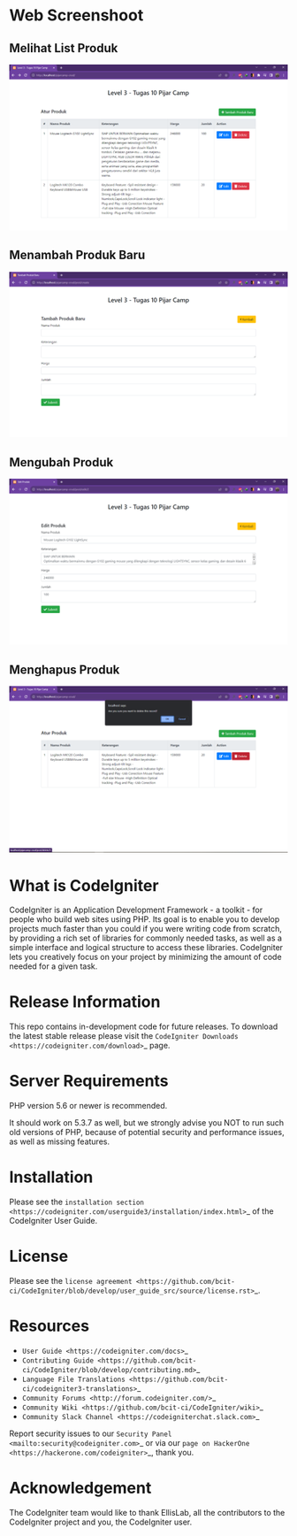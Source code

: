 # Web Screenshoot

## Melihat List Produk
![List Produk](https://github.com/MFreds/lvl3-tugas10/blob/main/SS/SS1.png)

## Menambah Produk Baru
![Tambah Produk](https://github.com/MFreds/lvl3-tugas10/blob/main/SS/SS2.png)

## Mengubah Produk
![Edit Produk](https://github.com/MFreds/lvl3-tugas10/blob/main/SS/SS3.png)

## Menghapus Produk
![Delete Produk](https://github.com/MFreds/lvl3-tugas10/blob/main/SS/SS4.png)

# What is CodeIgniter
CodeIgniter is an Application Development Framework - a toolkit - for people
who build web sites using PHP. Its goal is to enable you to develop projects
much faster than you could if you were writing code from scratch, by providing
a rich set of libraries for commonly needed tasks, as well as a simple
interface and logical structure to access these libraries. CodeIgniter lets
you creatively focus on your project by minimizing the amount of code needed
for a given task.

# Release Information
This repo contains in-development code for future releases. To download the
latest stable release please visit the `CodeIgniter Downloads
<https://codeigniter.com/download>`_ page.

# Server Requirements
PHP version 5.6 or newer is recommended.

It should work on 5.3.7 as well, but we strongly advise you NOT to run
such old versions of PHP, because of potential security and performance
issues, as well as missing features.

# Installation
Please see the `installation section <https://codeigniter.com/userguide3/installation/index.html>`_
of the CodeIgniter User Guide.

# License
Please see the `license
agreement <https://github.com/bcit-ci/CodeIgniter/blob/develop/user_guide_src/source/license.rst>`_.

# Resources

-  `User Guide <https://codeigniter.com/docs>`_
-  `Contributing Guide <https://github.com/bcit-ci/CodeIgniter/blob/develop/contributing.md>`_
-  `Language File Translations <https://github.com/bcit-ci/codeigniter3-translations>`_
-  `Community Forums <http://forum.codeigniter.com/>`_
-  `Community Wiki <https://github.com/bcit-ci/CodeIgniter/wiki>`_
-  `Community Slack Channel <https://codeigniterchat.slack.com>`_

Report security issues to our `Security Panel <mailto:security@codeigniter.com>`_
or via our `page on HackerOne <https://hackerone.com/codeigniter>`_, thank you.

# Acknowledgement
The CodeIgniter team would like to thank EllisLab, all the
contributors to the CodeIgniter project and you, the CodeIgniter user.
